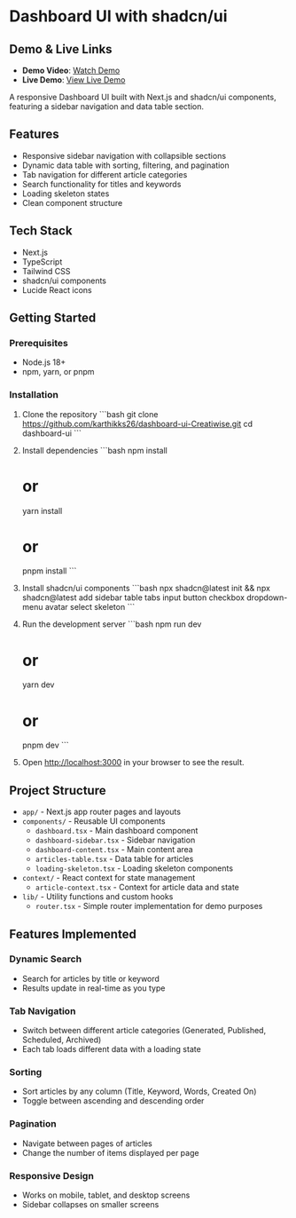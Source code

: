 # Dashboard UI with shadcn/ui

## Demo & Live Links

- **Demo Video**: [Watch Demo](https://drive.google.com/file/d/1ZEvu5YhqvIV8TBpWqFo-PAf0ZGW7Tzig/view?usp=sharing)
- **Live Demo**: [View Live Demo](https://dashboard-ui-creatiwise.vercel.app/) <!-- Replace with your actual deployed URL -->

A responsive Dashboard UI built with Next.js and shadcn/ui components, featuring a sidebar navigation and data table section.

## Features

- Responsive sidebar navigation with collapsible sections
- Dynamic data table with sorting, filtering, and pagination
- Tab navigation for different article categories
- Search functionality for titles and keywords
- Loading skeleton states
- Clean component structure

## Tech Stack

- Next.js
- TypeScript
- Tailwind CSS
- shadcn/ui components
- Lucide React icons

## Getting Started

### Prerequisites

- Node.js 18+
- npm, yarn, or pnpm

### Installation

1. Clone the repository
   \`\`\`bash
   git clone https://github.com/karthikks26/dashboard-ui-Creatiwise.git
   cd dashboard-ui
   \`\`\`

2. Install dependencies
   \`\`\`bash
   npm install

   # or

   yarn install

   # or

   pnpm install
   \`\`\`

3. Install shadcn/ui components
   \`\`\`bash
   npx shadcn@latest init && npx shadcn@latest add sidebar table tabs input button checkbox dropdown-menu avatar select skeleton
   \`\`\`

4. Run the development server
   \`\`\`bash
   npm run dev

   # or

   yarn dev

   # or

   pnpm dev
   \`\`\`

5. Open [http://localhost:3000](http://localhost:3000) in your browser to see the result.

## Project Structure

- `app/` - Next.js app router pages and layouts
- `components/` - Reusable UI components
  - `dashboard.tsx` - Main dashboard component
  - `dashboard-sidebar.tsx` - Sidebar navigation
  - `dashboard-content.tsx` - Main content area
  - `articles-table.tsx` - Data table for articles
  - `loading-skeleton.tsx` - Loading skeleton components
- `context/` - React context for state management
  - `article-context.tsx` - Context for article data and state
- `lib/` - Utility functions and custom hooks
  - `router.tsx` - Simple router implementation for demo purposes

## Features Implemented

### Dynamic Search

- Search for articles by title or keyword
- Results update in real-time as you type

### Tab Navigation

- Switch between different article categories (Generated, Published, Scheduled, Archived)
- Each tab loads different data with a loading state

### Sorting

- Sort articles by any column (Title, Keyword, Words, Created On)
- Toggle between ascending and descending order

### Pagination

- Navigate between pages of articles
- Change the number of items displayed per page

### Responsive Design

- Works on mobile, tablet, and desktop screens
- Sidebar collapses on smaller screens
